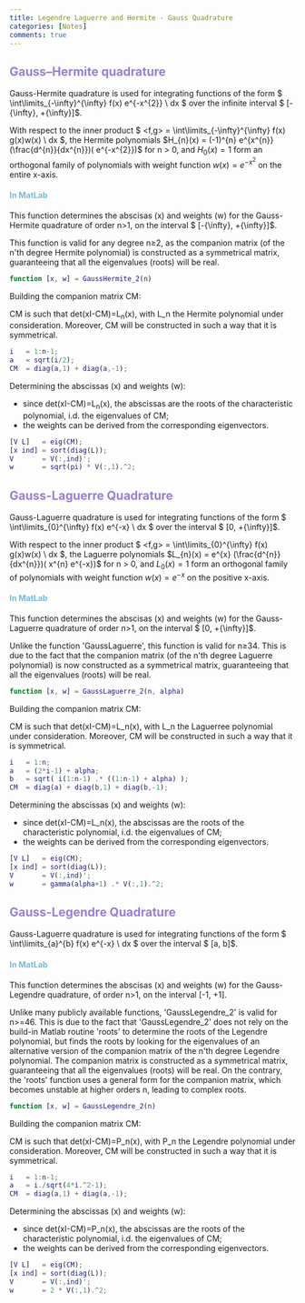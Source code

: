 ```yaml
---
title: Legendre Laguerre and Hermite - Gauss Quadrature
categories: [Notes]
comments: true
---
```


<!-- Global site tag (gtag.js) - Google Analytics -->
  <script async src="https://www.googletagmanager.com/gtag/js?id=G-TG0XJZG53F"></script>
  <script>
    window.dataLayer = window.dataLayer || [];
    function gtag(){dataLayer.push(arguments);}
    gtag('js', new Date());

    gtag('config', 'G-TG0XJZG53F');
  </script>

<style TYPE="text/css">code.has-jax {font: inherit; font-size: 100%; background: inherit; border: inherit;}</style><script type="text/x-mathjax-config">
MathJax.Hub.Config({
    tex2jax: {
        inlineMath: [['$','$'], ['\\(','\\)']],
        displayMath: [ ['$$','$$'], ["\\[","\\]"] ],
        skipTags: ['script', 'noscript', 'style', 'textarea', 'pre'] // removed 'code' entry
    }});
MathJax.Hub.Queue(function() {
    var all = MathJax.Hub.getAllJax(), i;
    for(i = 0; i < all.length; i += 1) {
        all[i].SourceElement().parentNode.className += ' has-jax';
    }});
</script><script type="text/javascript" src="https://cdnjs.cloudflare.com/ajax/libs/mathjax/2.7.4/MathJax.js?config=TeX-AMS_HTML-full"></script>


## <font color= 977FD7>Gauss–Hermite quadrature</font>

Gauss-Hermite quadrature is used for integrating functions of the form $ \int\limits_{-\infty}^{\infty} f(x) e^{-x^{2}} \ dx $ over the infinite interval $ [-{\infty}, +{\infty}]$.

With respect to the inner product $ <f,g> = \int\limits_{-\infty}^{\infty} f(x) g(x)w(x) \ dx $,  the Hermite polynomials $H_{n}(x) = (-1)^{n} e^{x^{n}} (\frac{d^{n}}{dx^{n}})( e^{-x^{2}})$ for n > 0, and $H_{0}(x) = 1$ form an orthogonal family of polynomials with weight function $w(x) = e^{-x^{2}}$ on the entire x-axis.

#### <font color= 6FBCE1>In MatLab</font>

This function determines the abscisas (x) and weights (w) for the Gauss-Hermite quadrature of order n>1, on the interval $ [-{\infty}, +{\infty}]$.

This function is valid for any degree n≥2, as the companion matrix (of the n'th degree Hermite polynomial) is constructed as a symmetrical matrix, guaranteeing that all the eigenvalues (roots) will be real.

```matlab
function [x, w] = GaussHermite_2(n)
```

Building the companion matrix CM:

  CM is such that det(xI-CM)=L<sub>n</sub>(x), with L_n the Hermite polynomial under consideration. Moreover, CM will be constructed in such a way that it is symmetrical.

```matlab
i   = 1:n-1;
a   = sqrt(i/2);
CM  = diag(a,1) + diag(a,-1);
```
Determining the abscissas (x) and weights (w):
  - since det(xI-CM)=L<sub>n</sub>(x), the abscissas are the roots of the characteristic polynomial, i.d. the eigenvalues of CM;
  - the weights can be derived from the corresponding eigenvectors.


```matlab
[V L]   = eig(CM);
[x ind] = sort(diag(L));
V       = V(:,ind)';
w       = sqrt(pi) * V(:,1).^2;
```

## <font color= 977FD7>Gauss-Laguerre Quadrature</font>

Gauss-Laguerre quadrature is used for integrating functions of the form $ \int\limits_{0}^{\infty} f(x) e^{-x} \ dx $ over the interval $ [0, +{\infty}]$.

With respect to the inner product $ <f,g> = \int\limits_{0}^{\infty} f(x) g(x)w(x) \ dx $,  the Laguerre polynomials $L_{n}(x) = e^{x} (\frac{d^{n}}{dx^{n}})( x^{n} e^{-x})$ for n > 0, and $L_{0}(x) = 1$ form an orthogonal family of polynomials with weight function $w(x) = e^{-x}$ on the positive  x-axis.


#### <font color= 6FBCE1>In MatLab</font>

This function determines the abscisas (x) and weights (w) for the Gauss-Laguerre quadrature of order n>1, on the interval $ [0, +{\infty}]$.

Unlike the function 'GaussLaguerre', this function is valid for n≥34. This is due to the fact that the companion matrix (of the n'th degree Laguerre polynomial) is now constructed as a symmetrical matrix, guaranteeing that all the eigenvalues (roots) will be real.

```matlab
function [x, w] = GaussLaguerre_2(n, alpha)
```

Building the companion matrix CM:

CM is such that det(xI-CM)=L_n(x), with L_n the Laguerree polynomial under consideration. Moreover, CM will be constructed in such a way that it is symmetrical.

```matlab
i   = 1:n;
a   = (2*i-1) + alpha;
b   = sqrt( i(1:n-1) .* ((1:n-1) + alpha) );
CM  = diag(a) + diag(b,1) + diag(b,-1);
```
Determining the abscissas (x) and weights (w):
- since det(xI-CM)=L_n(x), the abscissas are the roots of the characteristic polynomial, i.d. the eigenvalues of CM;
- the weights can be derived from the corresponding eigenvectors.

```matlab
[V L]   = eig(CM);
[x ind] = sort(diag(L));
V       = V(:,ind)';
w       = gamma(alpha+1) .* V(:,1).^2;
```


## <font color= 977FD7>Gauss-Legendre Quadrature</font>
Gauss-Laguerre quadrature is used for integrating functions of the form $ \int\limits_{a}^{b} f(x) e^{-x} \ dx $ over the interval $ [a, b]$.



#### <font color= 6FBCE1>In MatLab</font>

This function determines the abscisas (x) and weights (w) for the Gauss-Legendre quadrature, of order n>1, on the interval [-1, +1].        

Unlike many publicly available functions, 'GaussLegendre_2' is valid for n>=46. This is due to the fact that 'GaussLegendre_2' does not rely on the build-in Matlab routine 'roots' to determine the roots of the Legendre polynomial, but finds the roots by looking for the eigenvalues of an alternative version of the companion matrix of the n'th degree Legendre polynomial. The companion matrix is constructed as a symmetrical matrix, guaranteeing that all the eigenvalues (roots) will be real. On the contrary, the 'roots' function uses a general form for the companion matrix, which becomes unstable at higher orders n, leading to complex roots.        

```matlab
function [x, w] = GaussLegendre_2(n)
```

Building the companion matrix CM:

CM is such that det(xI-CM)=P_n(x), with P_n the Legendre polynomial under consideration. Moreover, CM will be constructed in such a way that it is symmetrical.
```matlab
i   = 1:n-1;
a   = i./sqrt(4*i.^2-1);
CM  = diag(a,1) + diag(a,-1);
```
Determining the abscissas (x) and weights (w):
- since det(xI-CM)=P_n(x), the abscissas are the roots of the characteristic polynomial, i.d. the eigenvalues of CM;
- the weights can be derived from the corresponding eigenvectors.

```matlab
[V L]   = eig(CM);
[x ind] = sort(diag(L));
V       = V(:,ind)';
w       = 2 * V(:,1).^2;
```
